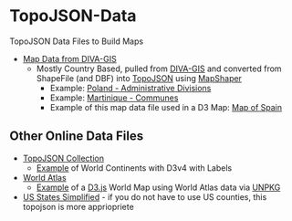 # TopoJSON-Data
TopoJSON Data Files to Build Maps

* [Map Data from DIVA-GIS](https://github.com/piwodlaiwo/TopoJSON-Data/wiki/DIVA-GIS-Data-by-Country)
    * Mostly Country Based, pulled from [DIVA-GIS](http://www.diva-gis.org/) and converted from ShapeFile (and DBF) into [TopoJSON](https://github.com/topojson/topojson) using [MapShaper](https://github.com/mbloch/mapshaper/)
        * Example: [Poland - Administrative Divisions](https://github.com/piwodlaiwo/TopoJSON-Data/blob/master/diva-gis/POL_adm/POL_adm1.topo.json)
        * Example: [Martinique - Communes](https://github.com/piwodlaiwo/TopoJSON-Data/blob/master/diva-gis/MTQ_adm/MTQ_adm2.topo.json)
        * Example of this map data file used in a D3 Map: [Map of Spain](https://bl.ocks.org/piwodlaiwo/8283bebe2ad96c0904ef3c8f0bf3a489/cbb0bed7bf6fdbcc1496c76e76d3af66f4a507ea)   
        
## Other Online Data Files
* [TopoJSON Collection](https://piwodlaiwo.github.io/topojson/)
    * [Example](http://bl.ocks.org/piwodlaiwo/5346af5ffb415c0df878c654193db721) of World Continents with D3v4 with Labels
* [World Atlas](https://github.com/topojson/world-atlas)
    * [Example](https://bl.ocks.org/piwodlaiwo/3734a1357696dcff203a94012646e932) of a [D3.js](https://github.com/d3/d3) World Map using World Atlas data via [UNPKG](https://unpkg.com/world-atlas@1.1.4/world/)  
* [US States Simplified](https://gist.github.com/piwodlaiwo/b051b4a4246270d0bec2d7235f4863d7) - if you do not have to use US counties, this topojson is more appriopriete
